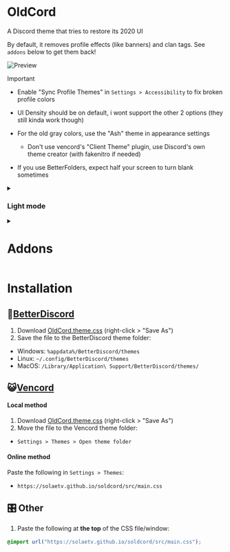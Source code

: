 # OldCord

A Discord theme that tries to restore its 2020 UI

 By default, it removes profile effects (like banners) and clan tags. See `addons` below to get them back!

![Preview](https://raw.githubusercontent.com/solaetv/soldcord/master/.github/preview.webp)

> [!IMPORTANT]  
> - Enable "Sync Profile Themes" in `Settings > Accessibility` to fix broken profile colors
> - UI Density should be on default, i wont support the other 2 options (they still kinda work though)
> - For the old gray colors, use the "Ash" theme in appearance settings
>   - Don't use vencord's "Client Theme" plugin, use Discord's own theme creator (with fakenitro if needed)
>  
> - If you use BetterFolders, expect half your screen to turn blank sometimes

<details> <summary><h3>Light mode</h3></summary>

Light mode is CUSTOM, it has higher contrast and slightly darker colors with adjustable tint, keeping it bright while not burning your retinas. feedback is welcome :3

It is currently not compatible with ShowEffects, sorry

<img src=img src=https://raw.githubusercontent.com/solaetv/soldcord/master/.github/previewLight.webp>
preview outdated

###### preview slightly outdated

Adjust the tint with `--oldcord-tint`, value/number has to be in HSL hue (e.g. 200). You can find it in the theme's `oldcord.theme.css` file.

</details>



<details><summary><h1>Addons</h1></summary>

## By OldCord

These are usually included in oldcord.theme.css, so all you need to do is remove `/*` in the file for each addon you want to use

| Name                   | Preview                                                                                | CSS                                                                                |
| ---------------------- | ------------------------------------------------------------------------------------------ | ---------------------------------------------------------------------------------- |
| Old Plead Emoji        | ![Image](https://raw.githubusercontent.com/solaetv/soldcord/master/.github/emojis.webp)     | `@import url("https://solaetv.github.io/soldcord/src/components/oldEmojis.css");`   |
| Show Clan Tags | im too lazy for an image                                                     | `@import url("https://solaetv.github.io/soldcord/src/components/showTags.css");` |
| Context Menu hover bg. | <img src=https://raw.githubusercontent.com/solaetv/soldcord/master/.github/oldcontext.webp> | `@import url("https://solaetv.github.io/soldcord/src/components/oldContext.css");`  |
| Show Profile Cosmetics (Light theme not supported for now) | ![Image](https://raw.githubusercontent.com/solaetv/soldcord/master/.github/showeffects.webp)                                                           | `@import url("https://solaetv.github.io/soldcord/src/components/showEffects.css");` |
| HeaderPresence | ![Image](https://github.com/user-attachments/assets/1a809f81-0d76-4146-ad25-941b4332bcbd)                                                           | https://betterdiscord.app/plugin/HeaderPresence |
| [Tanza3D & KingGamingYT's NoMosaic plugin (BetterDiscord)](https://github.com/KingGamingYT/discord-no-mosaic)                         | Restores the old image layout                               |

If you use custom/quickcss, paste the CSS at the very top!

## By SoldCord

These are usually included in oldcord.theme.css, so all you need to do is remove `/*` in the file for each addon you want to use

| Name                   | Preview                                                                                | CSS                                                                                |
| ---------------------- | ------------------------------------------------------------------------------------------ | ---------------------------------------------------------------------------------- |
| Bad Buttons        | ![Image](https://raw.githubusercontent.com/solaetv/soldcord/master/.github/bad-buttons.webp)     | `@import url("https://solaetv.github.io/soldcord/src/components/badButtons.css");`   |
| Remove Reply Highlight        | ![Image](https://raw.githubusercontent.com/solaetv/soldcord/master/.github/replyHighlight.webp)     | `@import url("https://solaetv.github.io/soldcord/src/components/removeReplyHighlight.css");`   |

If you use custom/quickcss, paste the CSS at the very top!


## 3rd party

| Name                                                                                                                                  | Description                                                 |
| ------------------------------------------------------------------------------------------------------------------------------------- | ----------------------------------------------------------- |
| [Icon Revert](https://github.com/davart154/Icon-Revert-2023/blob/main/2023%20Icon%20Revert.theme.css)                                 | Reverts all icons to pre-2023. Can cause lag (see #37) |
| [Vencord's NoMosaic plugin](https://vencord.dev/plugins/NoMosaic)                                                                     | Restores the old image layout                               |
| [hide-nitro-upselling](https://github.com/D3SOX/complementary-discord-theme/blob/master/hide-nitro-upselling.betterdiscord.theme.css) | Hides nitro ads, could cause lag                            |

---

</details>

# Installation

## 🚮[BetterDiscord](https://betterdiscord.app/)

1. Download [OldCord.theme.css](https://raw.githubusercontent.com/solaetv/soldcord/main/soldcord.theme.css) (right-click > "Save As")
2. Save the file to the BetterDiscord theme folder:

- Windows: `%appdata%/BetterDiscord/themes`
- Linux: `~/.config/BetterDiscord/themes`
- MacOS: `/Library/Application\ Support/BetterDiscord/themes/`

## 😺[Vencord](https://github.com/Vendicated/Vencord)

#### Local method

1. Download [OldCord.theme.css](https://raw.githubusercontent.com/solaetv/soldcord/main/soldcord.theme.css) (right-click > "Save As")
2. Move the file to the Vencord theme folder:

- `Settings > Themes > Open theme folder`

#### Online method

Paste the following in `Settings > Themes`:

- `https://solaetv.github.io/soldcord/src/main.css`

## 🎛️ Other

1. Paste the following at **the top** of the CSS file/window:

```css
@import url("https://solaetv.github.io/soldcord/src/main.css");
```


